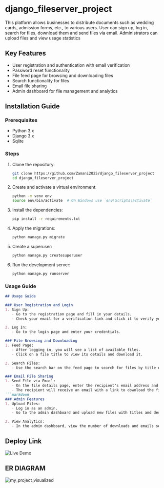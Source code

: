 ﻿# django_fileserver_project
This platform allows businesses to distribute documents such as wedding cards, admission forms, etc., to various users. User can sign up, log in, search for files, download them and send files via email. Administrators can upload files and view usage statistics
## Key Features
- User registration and authentication with email verification
- Password reset functionality
- File feed page for browsing and downloading files
- Search functionality for files
- Email file sharing
- Admin dashboard for file management and analytics
## Installation Guide
### Prerequisites
- Python 3.x
- Django 3.x
- Sqlite

### Steps

1. Clone the repository:

   ```bash
   git clone https://github.com/Zamani2025/django_fileserver_project
   cd django_fileserver_project
   ```

2. Create and activate a virtual environment:

   ```bash
   python -m venv env
   source env/bin/activate  # On Windows use `env\Scripts\activate`
   ```

3. Install the dependencies:

   ```bash
   pip install -r requirements.txt
   ```
4. Apply the migrations:

   ```bash
   python manage.py migrate
   ```

6. Create a superuser:

   ```bash
   python manage.py createsuperuser
   ```

7. Run the development server:

   ```bash
   python manage.py runserver
   ```
### Usage Guide

```markdown
## Usage Guide

### User Registration and Login
1. Sign Up:
   - Go to the registration page and fill in your details.
   - Check your email for a verification link and click it to verify your account.
```
```markdown
2. Log In:
   - Go to the login page and enter your credentials.
```
```markdown
### File Browsing and Downloading
1. Feed Page:
   - After logging in, you will see a list of available files.
   - Click on a file title to view its details and download it.

2. Search Files:
   - Use the search bar on the feed page to search for files by title or description.
```
```markdown
### Email File Sharing
1. Send File via Email:
   - On the file details page, enter the recipient's email address and click send.
   - The recipient will receive an email with a link to download the file.
```markdown
### Admin Features
1. Upload Files:
   - Log in as an admin.
   - Go to the admin dashboard and upload new files with titles and descriptions.

2. View Analytics:
   - In the admin dashboard, view the number of downloads and emails sent for each file.
```
## Deploy Link
![Live Demo](https://saani.pythonanywhere.com/login/)

## ER DIAGRAM
![my_project_visualized](https://github.com/Zamani2025/Django-Fileserver-Project/assets/73368821/f80c25fb-9e44-4914-92a2-a85b68b750b7)
